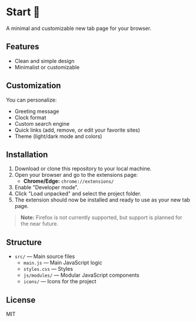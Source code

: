 # Start 🚀

A minimal and customizable new tab page for your browser.

## Features
- Clean and simple design
- Minimalist or customizable

## Customization
You can personalize:
- Greeting message
- Clock format
- Custom search engine
- Quick links (add, remove, or edit your favorite sites)
- Theme (light/dark mode and colors)

## Installation

1. Download or clone this repository to your local machine.
2. Open your browser and go to the extensions page:
    - **Chrome/Edge:** `chrome://extensions/`
3. Enable "Developer mode".
4. Click "Load unpacked" and select the project folder.
5. The extension should now be installed and ready to use as your new tab page.

> **Note:** Firefox is not currently supported, but support is planned for the near future.

## Structure
- `src/` — Main source files
	- `main.js` — Main JavaScript logic
	- `styles.css` — Styles
	- `js/modules/` — Modular JavaScript components
	- `icons/` — Icons for the project

## License
MIT